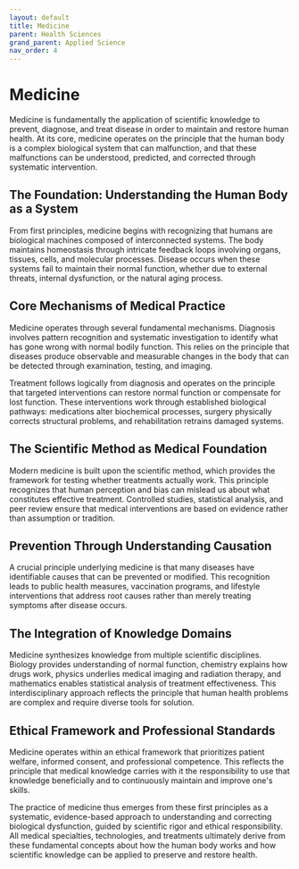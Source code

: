 ```yaml
---
layout: default
title: Medicine
parent: Health Sciences
grand_parent: Applied Science
nav_order: 4
---
```


# Medicine

Medicine is fundamentally the application of scientific knowledge to prevent, diagnose, and treat disease in order to maintain and restore human health. At its core, medicine operates on the principle that the human body is a complex biological system that can malfunction, and that these malfunctions can be understood, predicted, and corrected through systematic intervention.

## The Foundation: Understanding the Human Body as a System

From first principles, medicine begins with recognizing that humans are biological machines composed of interconnected systems. The body maintains homeostasis through intricate feedback loops involving organs, tissues, cells, and molecular processes. Disease occurs when these systems fail to maintain their normal function, whether due to external threats, internal dysfunction, or the natural aging process.

## Core Mechanisms of Medical Practice

Medicine operates through several fundamental mechanisms. Diagnosis involves pattern recognition and systematic investigation to identify what has gone wrong with normal bodily function. This relies on the principle that diseases produce observable and measurable changes in the body that can be detected through examination, testing, and imaging.

Treatment follows logically from diagnosis and operates on the principle that targeted interventions can restore normal function or compensate for lost function. These interventions work through established biological pathways: medications alter biochemical processes, surgery physically corrects structural problems, and rehabilitation retrains damaged systems.

## The Scientific Method as Medical Foundation

Modern medicine is built upon the scientific method, which provides the framework for testing whether treatments actually work. This principle recognizes that human perception and bias can mislead us about what constitutes effective treatment. Controlled studies, statistical analysis, and peer review ensure that medical interventions are based on evidence rather than assumption or tradition.

## Prevention Through Understanding Causation

A crucial principle underlying medicine is that many diseases have identifiable causes that can be prevented or modified. This recognition leads to public health measures, vaccination programs, and lifestyle interventions that address root causes rather than merely treating symptoms after disease occurs.

## The Integration of Knowledge Domains

Medicine synthesizes knowledge from multiple scientific disciplines. Biology provides understanding of normal function, chemistry explains how drugs work, physics underlies medical imaging and radiation therapy, and mathematics enables statistical analysis of treatment effectiveness. This interdisciplinary approach reflects the principle that human health problems are complex and require diverse tools for solution.

## Ethical Framework and Professional Standards

Medicine operates within an ethical framework that prioritizes patient welfare, informed consent, and professional competence. This reflects the principle that medical knowledge carries with it the responsibility to use that knowledge beneficially and to continuously maintain and improve one's skills.

The practice of medicine thus emerges from these first principles as a systematic, evidence-based approach to understanding and correcting biological dysfunction, guided by scientific rigor and ethical responsibility. All medical specialties, technologies, and treatments ultimately derive from these fundamental concepts about how the human body works and how scientific knowledge can be applied to preserve and restore health.
